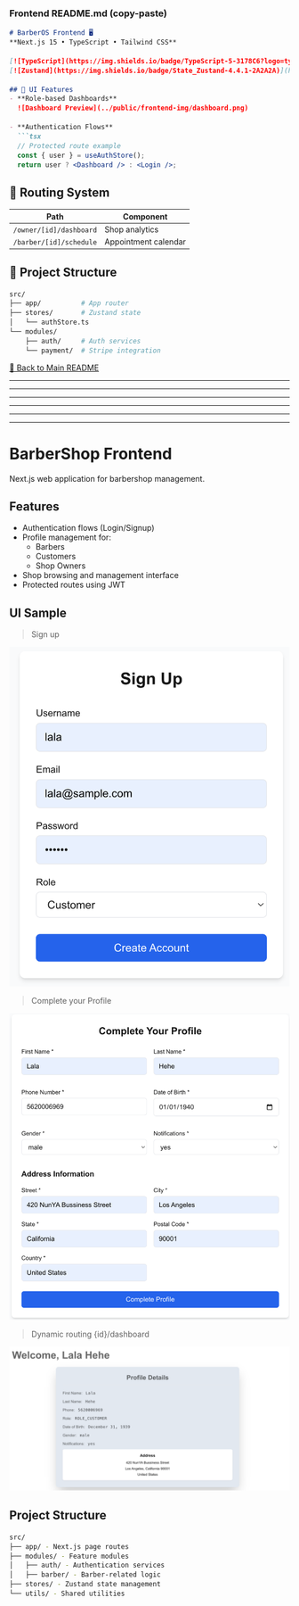 
### **Frontend README.md** (copy-paste)  
```markdown
# BarberOS Frontend 🖥️  
**Next.js 15 • TypeScript • Tailwind CSS**  

[![TypeScript](https://img.shields.io/badge/TypeScript-5-3178C6?logo=typescript)](https://typescriptlang.org)  
[![Zustand](https://img.shields.io/badge/State_Zustand-4.4.1-2A2A2A)](https://zustand-demo.pmnd.rs/)  

## 🌈 UI Features  
- **Role-based Dashboards**  
  ![Dashboard Preview](../public/frontend-img/dashboard.png)  

- **Authentication Flows**  
  ```tsx  
  // Protected route example  
  const { user } = useAuthStore();  
  return user ? <Dashboard /> : <Login />;  
  ```  

## 🚦 Routing System  
| Path                  | Component              |  
|-----------------------|------------------------|  
| `/owner/[id]/dashboard` | Shop analytics        |  
| `/barber/[id]/schedule` | Appointment calendar  |  

## 🧱 Project Structure  
```bash  
src/  
├── app/          # App router  
├── stores/       # Zustand state  
│   └── authStore.ts  
└── modules/  
    ├── auth/     # Auth services  
    └── payment/  # Stripe integration  
```  

[🔼 Back to Main README](../README.md)  


---
---
---
---
---
---













































# BarberShop Frontend

Next.js web application for barbershop management.

## Features
- Authentication flows (Login/Signup)
- Profile management for:
  - Barbers
  - Customers
  - Shop Owners
- Shop browsing and management interface
- Protected routes using JWT

## UI Sample 

> Sign up

![alt text](../public/frontend-img/signup.png)

> Complete your Profile

![alt text](../public/frontend-img/complete-your-profile.png)

> Dynamic routing {id}/dashboard

![alt text](../public/frontend-img/dashboard.png)


## Project Structure

```bash
src/
├── app/ - Next.js page routes
├── modules/ - Feature modules
│   ├── auth/ - Authentication services
│   ├── barber/ - Barber-related logic
├── stores/ - Zustand state management
└── utils/ - Shared utilities
```
